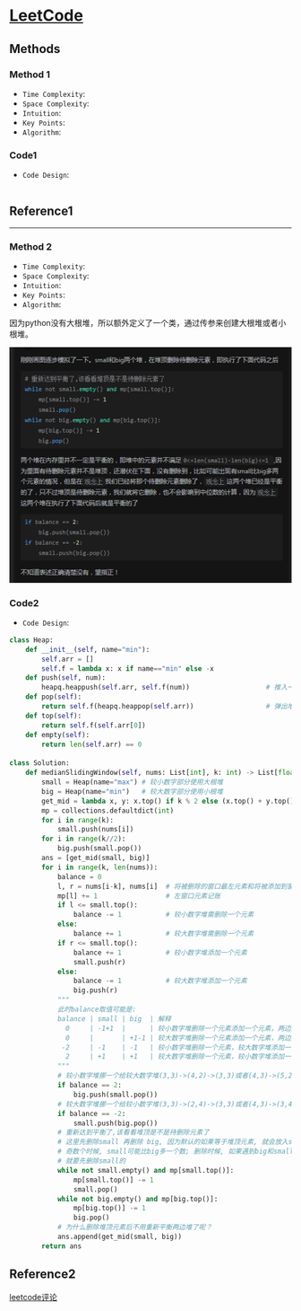 # [LeetCode ]()

## Methods

### Method 1

* `Time Complexity`:
* `Space Complexity`:
* `Intuition`:
* `Key Points`:
* `Algorithm`:

### Code1

* `Code Design`:

```java


```

## Reference1

----------------------

### Method 2

* `Time Complexity`:
* `Space Complexity`:
* `Intuition`:
* `Key Points`:
* `Algorithm`:

因为python没有大根堆，所以额外定义了一个类，通过传参来创建大根堆或者小根堆。

![65](../../Image/65.png)

### Code2

* `Code Design`:

```python
class Heap:
    def __init__(self, name="min"):
        self.arr = []
        self.f = lambda x: x if name=="min" else -x
    def push(self, num):
        heapq.heappush(self.arr, self.f(num))                   # 推入一个
    def pop(self):
        return self.f(heapq.heappop(self.arr))                  # 弹出堆顶
    def top(self):
        return self.f(self.arr[0])
    def empty(self):
        return len(self.arr) == 0

class Solution:
    def medianSlidingWindow(self, nums: List[int], k: int) -> List[float]:
        small = Heap(name="max") # 较小数字部分使用大根堆
        big = Heap(name="min")   # 较大数字部分使用小根堆
        get_mid = lambda x, y: x.top() if k % 2 else (x.top() + y.top()) / 2
        mp = collections.defaultdict(int)
        for i in range(k):
            small.push(nums[i])
        for i in range(k//2):
            big.push(small.pop())
        ans = [get_mid(small, big)]
        for i in range(k, len(nums)):
            balance = 0
            l, r = nums[i-k], nums[i]  # 将被删除的窗口最左元素和将被添加到窗口最右的元素
            mp[l] += 1                 # 左窗口元素记账
            if l <= small.top():
                balance -= 1           # 较小数字堆需删除一个元素
            else:
                balance += 1           # 较大数字堆需删除一个元素
            if r <= small.top():
                balance += 1           # 较小数字堆添加一个元素
                small.push(r)
            else:
                balance -= 1           # 较大数字堆添加一个元素
                big.push(r)
            """
            此时balance取值可能是:
            balance | small | big  | 解释
              0     | -1+1  |      | 较小数字堆删除一个元素添加一个元素，两边还是平衡的
              0     |       | +1-1 | 较大数字堆删除一个元素添加一个元素，两边还是平衡的
             -2     | -1    | -1   | 较小数字堆删除一个元素，较大数字堆添加一个元素，失衡
              2     | +1    | +1   | 较大数字堆删除一个元素，较小数字堆添加一个元素，失衡
            """
            # 较小数字堆挪一个给较大数字堆(3,3)->(4,2)->(3,3)或者(4,3)->(5,2)->(4,3)
            if balance == 2:
                big.push(small.pop())
            # 较大数字堆挪一个给较小数字堆(3,3)->(2,4)->(3,3)或者(4,3)->(3,4)->(4,3)
            if balance == -2:
                small.push(big.pop())
            # 重新达到平衡了,该看看堆顶是不是待删除元素了
            # 这里先删除small 再删除 big, 因为默认的如果等于堆顶元素, 就会放入small中, 所以
            # 奇数个时候, small可能比big多一个数; 删除时候, 如果遇到big和small的堆顶元素相同 但是只需要删除一个的时候,
            # 就要先删除small的
            while not small.empty() and mp[small.top()]:
                mp[small.top()] -= 1
                small.pop()
            while not big.empty() and mp[big.top()]:
                mp[big.top()] -= 1
                big.pop()
            # 为什么删除堆顶元素后不用重新平衡两边堆了呢？
            ans.append(get_mid(small, big))
        return ans
```

## Reference2

[leetcode评论](https://leetcode-cn.com/problems/sliding-window-median/solution/feng-xian-dui-chong-shuang-dui-dui-ding-hq1dt/)